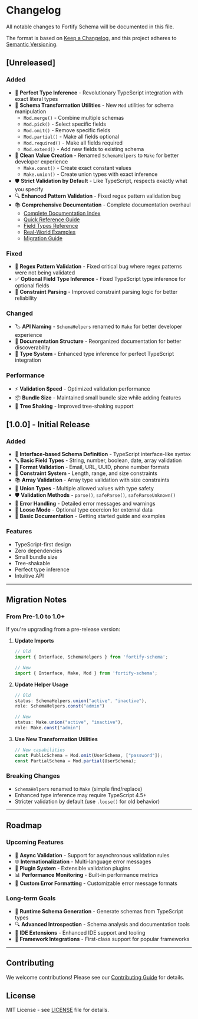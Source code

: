 # Changelog

All notable changes to Fortify Schema will be documented in this file.

The format is based on [Keep a Changelog](https://keepachangelog.com/en/1.0.0/),
and this project adheres to [Semantic Versioning](https://semver.org/spec/v2.0.0.html).

## [Unreleased]

### Added
- 🎯 **Perfect Type Inference** - Revolutionary TypeScript integration with exact literal types
- 🔧 **Schema Transformation Utilities** - New `Mod` utilities for schema manipulation
  - `Mod.merge()` - Combine multiple schemas
  - `Mod.pick()` - Select specific fields
  - `Mod.omit()` - Remove specific fields
  - `Mod.partial()` - Make all fields optional
  - `Mod.required()` - Make all fields required
  - `Mod.extend()` - Add new fields to existing schema
- 💎 **Clean Value Creation** - Renamed `SchemaHelpers` to `Make` for better developer experience
  - `Make.const()` - Create exact constant values
  - `Make.union()` - Create union types with exact inference
- 🛡️ **Strict Validation by Default** - Like TypeScript, respects exactly what you specify
- 🔍 **Enhanced Pattern Validation** - Fixed regex pattern validation bug
- 📚 **Comprehensive Documentation** - Complete documentation overhaul
  - [Complete Documentation Index](./docs/README.md)
  - [Quick Reference Guide](./docs/QUICK-REFERENCE.md)
  - [Field Types Reference](./docs/FIELD-TYPES.md)
  - [Real-World Examples](./docs/EXAMPLES.md)
  - [Migration Guide](./docs/MIGRATION.md)

### Fixed
- 🐛 **Regex Pattern Validation** - Fixed critical bug where regex patterns were not being validated
- ✅ **Optional Field Type Inference** - Fixed TypeScript type inference for optional fields
- 🔧 **Constraint Parsing** - Improved constraint parsing logic for better reliability

### Changed
- 🏷️ **API Naming** - `SchemaHelpers` renamed to `Make` for better developer experience
- 📖 **Documentation Structure** - Reorganized documentation for better discoverability
- 🎯 **Type System** - Enhanced type inference for perfect TypeScript integration

### Performance
- ⚡ **Validation Speed** - Optimized validation performance
- 📦 **Bundle Size** - Maintained small bundle size while adding features
- 🌳 **Tree Shaking** - Improved tree-shaking support

## [1.0.0] - Initial Release

### Added
- 🚀 **Interface-based Schema Definition** - TypeScript interface-like syntax
- 🔤 **Basic Field Types** - String, number, boolean, date, array validation
- 📧 **Format Validation** - Email, URL, UUID, phone number formats
- 🔢 **Constraint System** - Length, range, and size constraints
- 📚 **Array Validation** - Array type validation with size constraints
- 🎯 **Union Types** - Multiple allowed values with type safety
- 🛡️ **Validation Methods** - `parse()`, `safeParse()`, `safeParseUnknown()`
- 📝 **Error Handling** - Detailed error messages and warnings
- 🔧 **Loose Mode** - Optional type coercion for external data
- 📖 **Basic Documentation** - Getting started guide and examples

### Features
- TypeScript-first design
- Zero dependencies
- Small bundle size
- Tree-shakable
- Perfect type inference
- Intuitive API

---

## Migration Notes

### From Pre-1.0 to 1.0+

If you're upgrading from a pre-release version:

1. **Update Imports**
   ```typescript
   // Old
   import { Interface, SchemaHelpers } from 'fortify-schema';
   
   // New
   import { Interface, Make, Mod } from 'fortify-schema';
   ```

2. **Update Helper Usage**
   ```typescript
   // Old
   status: SchemaHelpers.union("active", "inactive"),
   role: SchemaHelpers.const("admin")
   
   // New
   status: Make.union("active", "inactive"),
   role: Make.const("admin")
   ```

3. **Use New Transformation Utilities**
   ```typescript
   // New capabilities
   const PublicSchema = Mod.omit(UserSchema, ["password"]);
   const PartialSchema = Mod.partial(UserSchema);
   ```

### Breaking Changes

- `SchemaHelpers` renamed to `Make` (simple find/replace)
- Enhanced type inference may require TypeScript 4.5+
- Stricter validation by default (use `.loose()` for old behavior)

---

## Roadmap

### Upcoming Features
- 🔄 **Async Validation** - Support for asynchronous validation rules
- 🌐 **Internationalization** - Multi-language error messages
- 🔌 **Plugin System** - Extensible validation plugins
- 📊 **Performance Monitoring** - Built-in performance metrics
- 🎨 **Custom Error Formatting** - Customizable error message formats

### Long-term Goals
- 🚀 **Runtime Schema Generation** - Generate schemas from TypeScript types
- 🔍 **Advanced Introspection** - Schema analysis and documentation tools
- 🌟 **IDE Extensions** - Enhanced IDE support and tooling
- 📱 **Framework Integrations** - First-class support for popular frameworks

---

## Contributing

We welcome contributions! Please see our [Contributing Guide](./CONTRIBUTING.md) for details.

## License

MIT License - see [LICENSE](./LICENSE) file for details.
